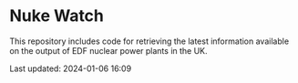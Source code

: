 # Nuke Watch

This repository includes code for retrieving the latest information available on the output of EDF nuclear power plants in the UK.

Last updated: 2024-01-06 16:09